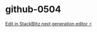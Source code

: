 # github-0504

[Edit in StackBlitz next generation editor ⚡️](https://stackblitz.com/~/github.com/hyamane0210/github-0504)